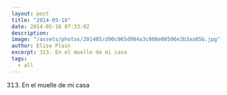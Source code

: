 ```yaml
---
layout: post
title: "2014-05-16"
date: 2014-05-16 07:33:02
description: 
image: "/assets/photos/201405/d90c065d984a3c008e08506e3b3aa05b.jpg"
author: Elise Plain
excerpt: 313. En el muelle de mi casa
tags: 
  - all
---
```


313. En el muelle de mi casa
<p></p>
